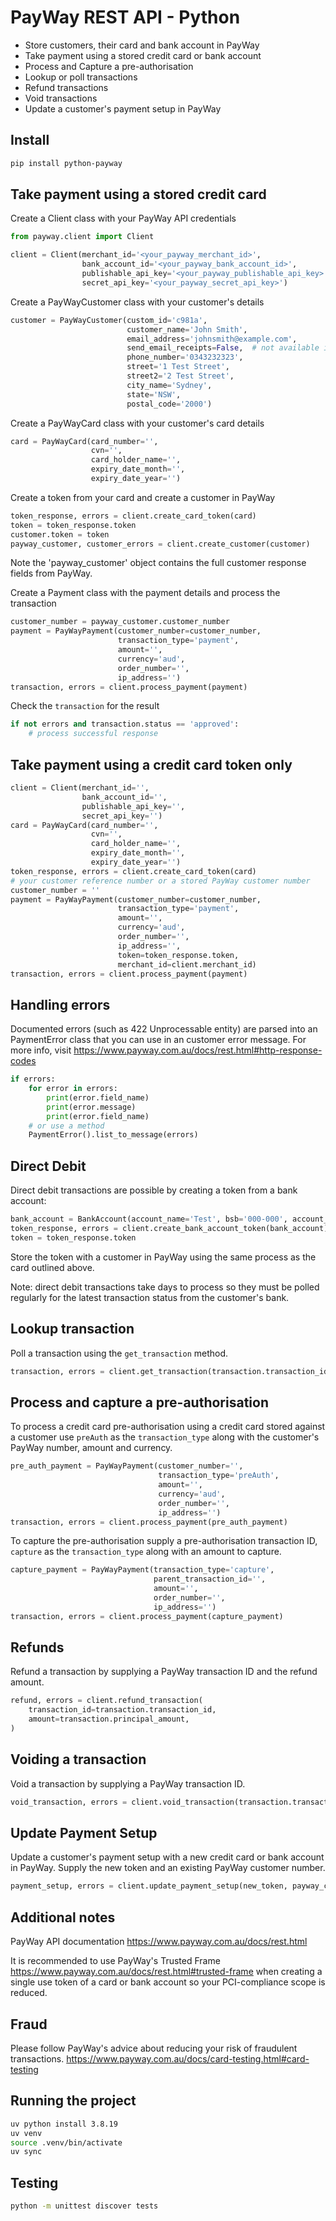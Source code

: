 # PayWay REST API - Python

- Store customers, their card and bank account in PayWay
- Take payment using a stored credit card or bank account
- Process and Capture a pre-authorisation
- Lookup or poll transactions
- Refund transactions
- Void transactions
- Update a customer's payment setup in PayWay

## Install

```bash
pip install python-payway
```

## Take payment using a stored credit card

Create a Client class with your PayWay API credentials

```python
from payway.client import Client

client = Client(merchant_id='<your_payway_merchant_id>',
                bank_account_id='<your_payway_bank_account_id>',
                publishable_api_key='<your_payway_publishable_api_key>',
                secret_api_key='<your_payway_secret_api_key>')
```

Create a PayWayCustomer class with your customer's details

```python
customer = PayWayCustomer(custom_id='c981a',
                          customer_name='John Smith',
                          email_address='johnsmith@example.com',
                          send_email_receipts=False,  # not available in sandbox
                          phone_number='0343232323',
                          street='1 Test Street',
                          street2='2 Test Street',
                          city_name='Sydney',
                          state='NSW',
                          postal_code='2000')
```

Create a PayWayCard class with your customer's card details

```python
card = PayWayCard(card_number='',
                  cvn='',
                  card_holder_name='',
                  expiry_date_month='',
                  expiry_date_year='')
```

Create a token from your card and create a customer in PayWay

```python
token_response, errors = client.create_card_token(card)
token = token_response.token        
customer.token = token
payway_customer, customer_errors = client.create_customer(customer)
```

Note the 'payway_customer' object contains the full customer response fields from PayWay.

Create a Payment class with the payment details and process the transaction

```python
customer_number = payway_customer.customer_number
payment = PayWayPayment(customer_number=customer_number,
                        transaction_type='payment',
                        amount='',
                        currency='aud',
                        order_number='',
                        ip_address='')
transaction, errors = client.process_payment(payment)
```

Check the `transaction` for the result

```python
if not errors and transaction.status == 'approved':
    # process successful response
```

## Take payment using a credit card token only

```python
client = Client(merchant_id='',
                bank_account_id='',
                publishable_api_key='',
                secret_api_key='')
card = PayWayCard(card_number='',
                  cvn='',
                  card_holder_name='',
                  expiry_date_month='',
                  expiry_date_year='')
token_response, errors = client.create_card_token(card)
# your customer reference number or a stored PayWay customer number
customer_number = ''    
payment = PayWayPayment(customer_number=customer_number,
                        transaction_type='payment',
                        amount='',
                        currency='aud',
                        order_number='',
                        ip_address='',
                        token=token_response.token,
                        merchant_id=client.merchant_id)
transaction, errors = client.process_payment(payment)
```

## Handling errors

Documented errors (such as 422 Unprocessable entity) are parsed into an PaymentError class that you can use in an customer error message.
For more info, visit <https://www.payway.com.au/docs/rest.html#http-response-codes>

```python
if errors:
    for error in errors: 
        print(error.field_name)
        print(error.message) 
        print(error.field_name)
    # or use a method
    PaymentError().list_to_message(errors) 
```

## Direct Debit

Direct debit transactions are possible by creating a token from a bank account:

```python
bank_account = BankAccount(account_name='Test', bsb='000-000', account_number=123456)
token_response, errors = client.create_bank_account_token(bank_account)
token = token_response.token
```

Store the token with a customer in PayWay using the same process as the card outlined above.

Note: direct debit transactions take days to process so they must be polled regularly for the latest transaction status from the customer's bank.

## Lookup transaction

Poll a transaction using the `get_transaction` method.

```python
transaction, errors = client.get_transaction(transaction.transaction_id)
```

## Process and capture a pre-authorisation

To process a credit card pre-authorisation using a credit card stored against a customer use `preAuth` as the `transaction_type` along with the customer's PayWay number, amount and currency.

```python
pre_auth_payment = PayWayPayment(customer_number='',
                                 transaction_type='preAuth',
                                 amount='',
                                 currency='aud',
                                 order_number='',
                                 ip_address='')
transaction, errors = client.process_payment(pre_auth_payment)
```

To capture the pre-authorisation supply a pre-authorisation transaction ID,  `capture` as the `transaction_type` along with an amount to capture.

```python
capture_payment = PayWayPayment(transaction_type='capture',
                                parent_transaction_id='',
                                amount='',
                                order_number='',
                                ip_address='')
transaction, errors = client.process_payment(capture_payment)
```

## Refunds

Refund a transaction by supplying a PayWay transaction ID and the refund amount.

```python
refund, errors = client.refund_transaction(
    transaction_id=transaction.transaction_id,
    amount=transaction.principal_amount,
)
```

## Voiding a transaction

Void a transaction by supplying a PayWay transaction ID.

```python
void_transaction, errors = client.void_transaction(transaction.transaction_id)
```

## Update Payment Setup

Update a customer's payment setup with a new credit card or bank account in PayWay. Supply the new token and an existing PayWay customer number.

```python
payment_setup, errors = client.update_payment_setup(new_token, payway_customer.customer_number)
```

## Additional notes

PayWay API documentation <https://www.payway.com.au/docs/rest.html>

It is recommended to use PayWay's Trusted Frame <https://www.payway.com.au/docs/rest.html#trusted-frame>
when creating a single use token of a card or bank account so your PCI-compliance scope is reduced.  

## Fraud

Please follow PayWay's advice about reducing your risk of fraudulent transactions. <https://www.payway.com.au/docs/card-testing.html#card-testing>

## Running the project

```bash
uv python install 3.8.19
uv venv
source .venv/bin/activate
uv sync
```

## Testing

```bash
python -m unittest discover tests
```
